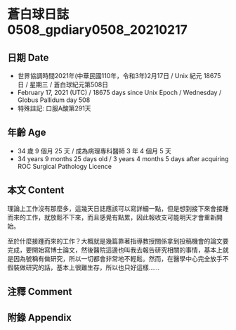[_metadata_:encoding]: - "utf-8"
[_metadata_:language]: - "zh-Hant-TW"
[_metadata_:fileformat]: - "markdown"
[_metadata_:MIME_type]: - "text/plain"
[_metadata_:markdown_version]: - "commonmark version 0.29"
[_metadata_:markdown_spec]: - "https://spec.commonmark.org/0.29/"

# 蒼白球日誌0508_gpdiary0508_20210217 #

## 日期 Date ##

* 世界協調時間2021年(中華民國110年，令和3年)2月17日 / Unix 紀元 18675 日 / 星期三 / 蒼白球紀元第508日
* February 17, 2021 (UTC) / 18675 days since Unix Epoch / Wednesday / Globus Pallidum day 508
* 特殊註記: 口服A酸第291天

## 年齡 Age ##

* 34 歲 9 個月 25 天 / 成為病理專科醫師 3 年 4 個月 5 天
* 34 years 9 months 25 days old / 3 years 4 months 5 days after acquiring ROC Surgical Pathology Licence

## 本文 Content ##

理論上工作沒有那麼多，這幾天日誌應該可以寫詳細一點，但是想到接下來會接踵而來的工作，就放鬆不下來，而且感覺有點累，因此報收支可能明天才會重新開始。

至於什麼接踵而來的工作？大概就是幾篇靠著指導教授關係拿到投稿機會的論文要完成，要開始寫博士論文，然後醫院這邊也叫我去報告研究相關的事情，基本上就是因為號稱有做研究，所以一切都會非常地不輕鬆。然而，在醫學中心完全放手不假裝做研究的話，基本上很難生存，所以也只好這樣......

## 注釋 Comment ##

## 附錄 Appendix ##

